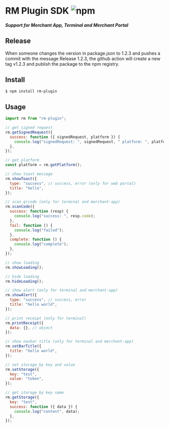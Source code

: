# RM Plugin SDK <img alt="npm" src="https://img.shields.io/npm/v/rm-plugin">

##### Support for Merchant App, Terminal and Merchant Portal

## Release

When someone changes the version in package.json to 1.2.3 and pushes a commit with the message Release 1.2.3, the github action will create a new tag v1.2.3 and publish the package to the npm registry.

## Install

```
$ npm install rm-plugin
```

## Usage

```js
import rm from "rm-plugin";

// get signed request
rm.getSignedRequest({
  success: function ({ signedRequest, platform }) {
    console.log("signedRequest: ", signedRequest, " platform: ", platform);
  },
});

// get platform
const platform = rm.getPlatform();

// show toast message
rm.showToast({
  type: "success", // success, error (only for web portal)
  title: "hello",
});

// scan qrcode (only for terminal and merchant-app)
rm.scanCode({
  success: function (resp) {
    console.log("success: ", resp.code);
  },
  fail: function () {
    console.log("failed");
  },
  complete: function () {
    console.log("complete");
  },
});

// show loading
rm.showLoading();

// hide loading
rm.hideLoading();

// show alert (only for terminal and merchant-app)
rm.showAlert({
  type: "success", // success, error
  title: "hello world",
});

// print receipt (only for terminal)
rm.printReceipt({
  data: {}, // object
});

// show navbar title (only for terminal and merchant-app)
rm.setBarTitle({
  title: "hello world",
});

// set storage by key and value
rm.setStorage({
  key: "test",
  value: "token",
});

// get storage by key name
rm.getStorage({
  key: "test",
  success: function ({ data }) {
    console.log("content", data);
  },
});
```

